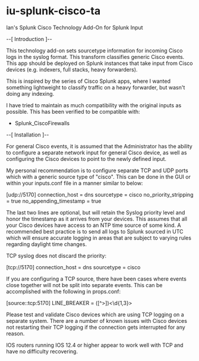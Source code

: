 iu-splunk-cisco-ta
==================

Ian's Splunk Cisco Technology Add-On for Splunk Input

--[ Introduction ]--

This technology add-on sets sourcetype information for incoming Cisco logs in the syslog format.  This transform classifies generic Cisco events.  This app should be deployed on Splunk instances that take input from Cisco devices (e.g. indexers, full stacks, heavy forwarders).

This is inspired by the series of Cisco Splunk apps, where I wanted something lightweight to classify traffic on a heavy forwarder, but wasn't doing any indexing.

I have tried to maintain as much compatibility with the original inputs as possible.  This has been verified to be compatible with:

* Splunk_CiscoFirewalls

--[ Installation ]--

For general Cisco events, it is assumed that the Administrator has the ability to configure a separate network input for general Cisco device, as well as configuring the Cisco devices to point to the newly defined input.

My personal recommendation is to configure separate TCP and UDP ports which with a generic source type of "cisco".  This can be done in the GUI or within your inputs.conf file in a manner similar to below:

[udp://5170]
connection_host = dns
sourcetype = cisco
no_priority_stripping = true
no_appending_timestamp = true

The last two lines are optional, but will retain the Syslog priority level and honor the timestamp as it arrives from your devices.  This assumes that all your Cisco devices have access to an NTP time source of some kind.  A recommended best practice is to send all logs to Splunk sourced in UTC which will ensure accurate logging in areas that are subject to varying rules regarding daylight time changes.

TCP syslog does not discard the priority:

[tcp://5170]
connection_host = dns
sourcetype = cisco

If you are configuring a TCP source, there have been cases where events close together will not be split into separate events.  This can be accomplished with the following in props.conf:

[source::tcp:5170]
LINE_BREAKER = ([^\>])\<\d{1,3}\>

Please test and validate Cisco devices which are using TCP logging on a separate system.  There are a number of known issues with Cisco devices not restarting their TCP logging if the connection gets interrupted for any reason.

IOS routers running IOS 12.4 or higher appear to work well with TCP and have no difficulty recovering.